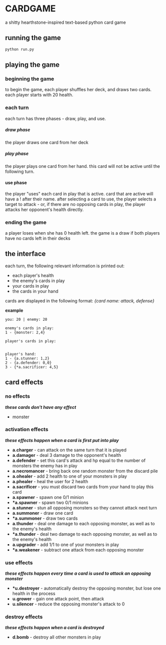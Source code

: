 # CARDGAME
a shitty hearthstone-inspired text-based python card game


## running the game
```bash
python run.py
```
## playing the game
### beginning the game
to begin the game, each player shuffles her deck, and draws two cards. each player starts with 20 health.
### each turn
each turn has three phases - draw, play, and use.
##### draw phase
the player draws one card from her deck
##### play phase
the player plays one card from her hand. this card will not be active until the following turn.
#### use phase
the player "uses" each card in play that is active. card that are active will have a ! after their name.
after selecting a card to use, the player selects a target to attack - or, if there are no opposing cards in play, the player attacks her opponent's health directly.
### ending the game
a player loses when she has 0 health left. the game is a draw if both players have no cards left in their decks

## the interface
each turn, the following relevant information is printed out:
* each player's health
* the enemy's cards in play
* your cards in play
* the cards in your hand

cards are displayed in the following format:
*{card name: attack, defense}*

**example**
```
you: 20 | enemy: 20

enemy's cards in play:
1 - {monster: 2,4}

player's cards in play:


player's hand:
1 - {a.stunner: 1,2}
2 - {a.defender: 0,0}
3 - {*a.sacrificer: 4,5}
```


## card effects
### no effects
***these cards don't have any effect***
* monster

### activation effects
***these effects happen when a card is first put into play***
* **a.charger** - can attack on the same turn that it is played
* **a.damager** - deal 3 damage to the opponent's health
* **a.defender** - set this card's attack and hp equal to the number of monsters the enemy has in play
* **a.necromancer** - bring back one random monster from the discard pile
* **a.ohealer** - add 2 health to one of your monsters in play
* **a.phealer** - heal the user for 2 health
* **a.sacrificer** - you must discard two cards from your hand to play this card
* **a.spawner** - spawn one 0/1 minion
* **\*a.spawner** - spawn two 0/1 minions
* **a.stunner** - stun all opposing monsters so they cannot attack next turn
* **a.summoner** - draw one card
* **\*a.summoner** - draw two cards
* **a.thunder** - deal one damage to each opposing monster, as well as to the enemy's health
* **\*a.thunder** - deal two damage to each opposing monster, as well as to the enemy's health
* **a.upgrader** - add 1/1 to one of your monsters in play
* **\*a.weakener** - subtract one attack from each opposing monster

### use effects
***these effects happen every time a card is used to attack an opposing monster***
* **\*u.destroyer** - automatically destroy the opposing monster, but lose one health in the process
* **u.grower** - gain one attack point, then attack
* **u.silencer** - reduce the opposing monster's attack to 0

### destroy effects
***these effects happen when a card is destroyed***
* **d.bomb** - destroy all other monsters in play
